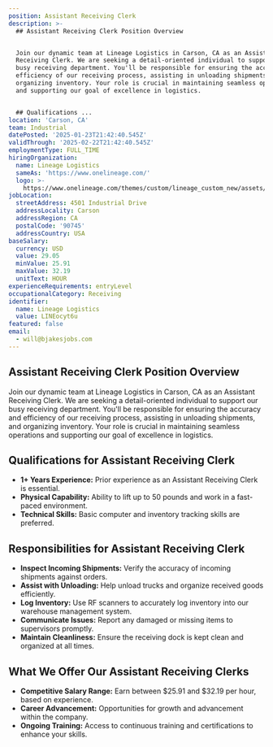 ```yaml
---
position: Assistant Receiving Clerk
description: >-
  ## Assistant Receiving Clerk Position Overview


  Join our dynamic team at Lineage Logistics in Carson, CA as an Assistant
  Receiving Clerk. We are seeking a detail-oriented individual to support our
  busy receiving department. You'll be responsible for ensuring the accuracy and
  efficiency of our receiving process, assisting in unloading shipments, and
  organizing inventory. Your role is crucial in maintaining seamless operations
  and supporting our goal of excellence in logistics.


  ## Qualifications ...
location: 'Carson, CA'
team: Industrial
datePosted: '2025-01-23T21:42:40.545Z'
validThrough: '2025-02-22T21:42:40.545Z'
employmentType: FULL_TIME
hiringOrganization:
  name: Lineage Logistics
  sameAs: 'https://www.onelineage.com/'
  logo: >-
    https://www.onelineage.com/themes/custom/lineage_custom_new/assets/lineage_logo.svg
jobLocation:
  streetAddress: 4501 Industrial Drive
  addressLocality: Carson
  addressRegion: CA
  postalCode: '90745'
  addressCountry: USA
baseSalary:
  currency: USD
  value: 29.05
  minValue: 25.91
  maxValue: 32.19
  unitText: HOUR
experienceRequirements: entryLevel
occupationalCategory: Receiving
identifier:
  name: Lineage Logistics
  value: LINEocyt6u
featured: false
email:
  - will@bjakesjobs.com
---
```




## Assistant Receiving Clerk Position Overview

Join our dynamic team at Lineage Logistics in Carson, CA as an Assistant Receiving Clerk. We are seeking a detail-oriented individual to support our busy receiving department. You'll be responsible for ensuring the accuracy and efficiency of our receiving process, assisting in unloading shipments, and organizing inventory. Your role is crucial in maintaining seamless operations and supporting our goal of excellence in logistics.

## Qualifications for Assistant Receiving Clerk

- **1+ Years Experience:** Prior experience as an Assistant Receiving Clerk is essential.
- **Physical Capability:** Ability to lift up to 50 pounds and work in a fast-paced environment.
- **Technical Skills:** Basic computer and inventory tracking skills are preferred.

## Responsibilities for Assistant Receiving Clerk

- **Inspect Incoming Shipments:** Verify the accuracy of incoming shipments against orders.
- **Assist with Unloading:** Help unload trucks and organize received goods efficiently.
- **Log Inventory:** Use RF scanners to accurately log inventory into our warehouse management system.
- **Communicate Issues:** Report any damaged or missing items to supervisors promptly.
- **Maintain Cleanliness:** Ensure the receiving dock is kept clean and organized at all times.

## What We Offer Our Assistant Receiving Clerks

- **Competitive Salary Range:** Earn between $25.91 and $32.19 per hour, based on experience.
- **Career Advancement:** Opportunities for growth and advancement within the company.
- **Ongoing Training:** Access to continuous training and certifications to enhance your skills.
